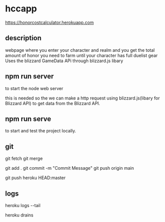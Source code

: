 # hccapp

https://honorcostcalculator.herokuapp.com

## description

webpage where you enter your character and realm and you get the total amount of honor you need to farm until your character has full duelist gear
Uses the blizzard GameData APi through blizzard.js libary

## npm run server

to start the node web server

this is needed so the we can make a http request using blizzard.js(libary for Blizzard API) to get data from the Blizzard API.

## npm run serve 

to start and test the project locally.

## git

git fetch
git merge

git add .
git commit -m "Commit Message"
git push origin main

git push heroku HEAD:master

## logs

heroku logs --tail

heroku drains

